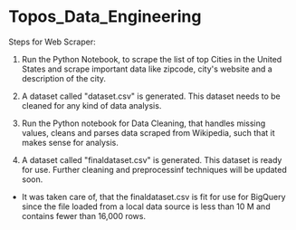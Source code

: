 # Topos_Data_Engineering
Steps for Web Scraper:
1. Run the Python Notebook, to scrape the list of top Cities in the United States and scrape important data  like zipcode, city's website and a description of the city. 

2. A dataset called "dataset.csv" is generated. This dataset needs to be cleaned for any kind of data analysis.

3. Run the Python notebook for Data Cleaning, that handles missing values, cleans and parses data scraped from Wikipedia, such that it makes sense for analysis.

4. A dataset called "finaldataset.csv" is generated. This dataset is ready for use. Further cleaning and preprocessinf techniques will be updated soon.

* It was taken care of, that the finaldataset.csv is fit for use for BigQuery since the file loaded from a local data source is less than 10 M and contains fewer than 16,000 rows.
